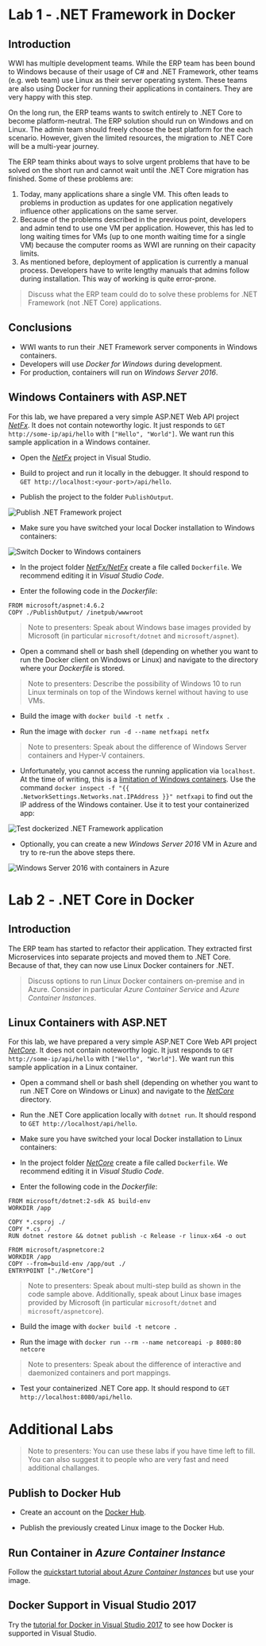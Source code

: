 # Lab 1 - .NET Framework in Docker

## Introduction

WWI has multiple development teams. While the ERP team has been bound to Windows because of their usage of C# and .NET Framework, other teams (e.g. web team) use Linux as their server operating system. These teams are also using Docker for running their applications in containers. They are very happy with this step.

On the long run, the ERP teams wants to switch entirely to .NET Core to become platform-neutral. The ERP solution should run on Windows and on Linux. The admin team should freely choose the best platform for the each scenario. However, given the limited resources, the migration to .NET Core will be a multi-year journey.

The ERP team thinks about ways to solve urgent problems that have to be solved on the short run and cannot wait until the .NET Core migration has finished. Some of these problems are:

1. Today, many applications share a single VM. This often leads to problems in production as updates for one application negatively influence other applications on the same server.
1. Because of the problems described in the previous point, developers and admin tend to use one VM per application. However, this has led to long waiting times for VMs (up to one month waiting time for a single VM) because the computer rooms as WWI are running on their capacity limits.
1. As mentioned before, deployment of application is currently a manual process. Developers have to write lengthy manuals that admins follow during installation. This way of working is quite error-prone.

> Discuss what the ERP team could do to solve these problems for .NET Framework (not .NET Core) applications.


## Conclusions

* WWI wants to run their .NET Framework server components in Windows containers.
* Developers will use *Docker for Windows* during development.
* For production, containers will run on *Windows Server 2016*.

## Windows Containers with ASP.NET

For this lab, we have prepared a very simple ASP.NET Web API project [*NetFx*](NetFx). It does not contain noteworthy logic. It just responds to `GET http://some-ip/api/hello` with `["Hello", "World"]`. We want run this sample application in a Windows container.

* Open the [*NetFx*](NetFx) project in Visual Studio.

* Build to project and run it locally in the debugger. It should respond to `GET http://localhost:<your-port>/api/hello`.

* Publish the project to the folder `PublishOutput`.

![Publish .NET Framework project](images/vs-publish-netfx.png)

* Make sure you have switched your local Docker installation to Windows containers:

![Switch Docker to Windows containers](images/docker-switch-to-windows.png)

* In the project folder [*NetFx/NetFx*](NetFx/NetFx) create a file called `Dockerfile`. We recommend editing it in *Visual Studio Code*.

* Enter the following code in the *Dockerfile*:

```
FROM microsoft/aspnet:4.6.2
COPY ./PublishOutput/ /inetpub/wwwroot
```

> Note to presenters: Speak about Windows base images provided by Microsoft (in particular `microsoft/dotnet` and `microsoft/aspnet`).

* Open a command shell or bash shell (depending on whether you want to run the Docker client on Windows or Linux) and navigate to the directory where your *Dockerfile* is stored.

> Note to presenters: Describe the possibility of Windows 10 to run Linux terminals on top of the Windows kernel without having to use VMs.

* Build the image with `docker build -t netfx .`

* Run the image with `docker run -d --name netfxapi netfx`

> Note to presenters: Speak about the difference of Windows Server containers and Hyper-V containers.

* Unfortunately, you cannot access the running application via `localhost`. At the time of writing, this is a [limitation of Windows containers](https://docs.microsoft.com/en-us/aspnet/mvc/overview/deployment/docker-aspnetmvc#verify-in-the-browser). Use the command `docker inspect -f "{{ .NetworkSettings.Networks.nat.IPAddress }}" netfxapi` to find out the IP address of the Windows container. Use it to test your containerized app:

![Test dockerized .NET Framework application](images/docker-windows-network.png)

* Optionally, you can create a new *Windows Server 2016* VM in Azure and try to re-run the above steps there.

![Windows Server 2016 with containers in Azure](images/windows-server-in-azure.png)


# Lab 2 - .NET Core in Docker

## Introduction

The ERP team has started to refactor their application. They extracted first Microservices into separate projects and moved them to .NET Core. Because of that, they can now use Linux Docker containers for .NET.

> Discuss options to run Linux Docker containers on-premise and in Azure. Consider in particular *Azure Container Service* and *Azure Container Instances*.

## Linux Containers with ASP.NET

For this lab, we have prepared a very simple ASP.NET Core Web API project [*NetCore*](NetCore). It does not contain noteworthy logic. It just responds to `GET http://some-ip/api/hello` with `["Hello", "World"]`. We want run this sample application in a Linux container.

* Open a command shell or bash shell (depending on whether you want to run .NET Core on Windows or Linux) and navigate to the [*NetCore*](NetCore) directory.

* Run the .NET Core application locally with `dotnet run`. It should respond to `GET http://localhost/api/hello`.

* Make sure you have switched your local Docker installation to Linux containers:

* In the project folder [*NetCore*](NetCore) create a file called `Dockerfile`. We recommend editing it in *Visual Studio Code*.

* Enter the following code in the *Dockerfile*:

```
FROM microsoft/dotnet:2-sdk AS build-env
WORKDIR /app

COPY *.csproj ./
COPY *.cs ./
RUN dotnet restore && dotnet publish -c Release -r linux-x64 -o out

FROM microsoft/aspnetcore:2
WORKDIR /app
COPY --from=build-env /app/out ./
ENTRYPOINT ["./NetCore"]
```

> Note to presenters: Speak about multi-step build as shown in the code sample above. Additionally, speak about Linux base images provided by Microsoft (in particular `microsoft/dotnet` and `microsoft/aspnetcore`).

* Build the image with `docker build -t netcore .`

* Run the image with `docker run --rm --name netcoreapi -p 8080:80 netcore`

> Note to presenters: Speak about the difference of interactive and daemonized containers and port mappings.

* Test your containerized .NET Core app. It should respond to `GET http://localhost:8080/api/hello`.


# Additional Labs

> Note to presenters: You can use these labs if you have time left to fill. You can also suggest it to people who are very fast and need additional challanges.

## Publish to Docker Hub

* Create an account on the [Docker Hub](https://hub.docker.com).

* Publish the previously created Linux image to the Docker Hub.

## Run Container in *Azure Container Instance*

Follow the [quickstart tutorial about *Azure Container Instances*](https://docs.microsoft.com/en-us/azure/container-instances/container-instances-quickstart) but use your image.

## Docker Support in Visual Studio 2017

Try the [tutorial for Docker in Visual Studio 2017](https://docs.microsoft.com/en-us/dotnet/core/docker/visual-studio-tools-for-docker) to see how Docker is supported in Visual Studio.
